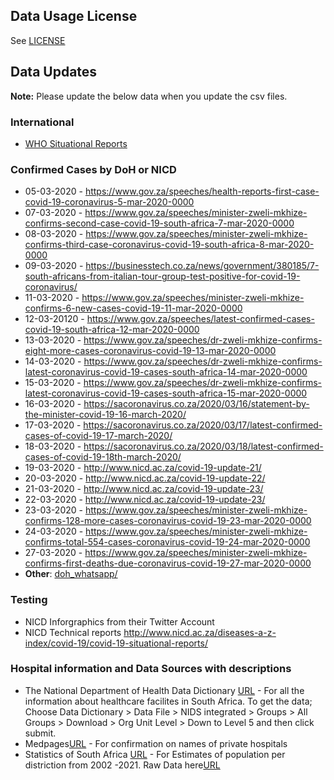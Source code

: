 ## Data Usage License
See [LICENSE](LICENSE.md)
## Data Updates

**Note:** Please update the below data when you update the csv files.

### International
* [WHO Situational Reports](https://www.who.int/emergencies/diseases/novel-coronavirus-2019/situation-reports)

### Confirmed Cases by DoH or NICD
* 05-03-2020 - https://www.gov.za/speeches/health-reports-first-case-covid-19-coronavirus-5-mar-2020-0000
* 07-03-2020 - https://www.gov.za/speeches/minister-zweli-mkhize-confirms-second-case-covid-19-south-africa-7-mar-2020-0000
* 08-03-2020 - https://www.gov.za/speeches/minister-zweli-mkhize-confirms-third-case-coronavirus-covid-19-south-africa-8-mar-2020-0000
* 09-03-2020 - https://businesstech.co.za/news/government/380185/7-south-africans-from-italian-tour-group-test-positive-for-covid-19-coronavirus/
* 11-03-2020 - https://www.gov.za/speeches/minister-zweli-mkhize-confirms-6-new-cases-covid-19-11-mar-2020-0000
* 12-03-20120 - https://www.gov.za/speeches/latest-confirmed-cases-covid-19-south-africa-12-mar-2020-0000
* 13-03-2020 - https://www.gov.za/speeches/dr-zweli-mkhize-confirms-eight-more-cases-coronavirus-covid-19-13-mar-2020-0000
* 14-03-2020 - https://www.gov.za/speeches/dr-zweli-mkhize-confirms-latest-coronavirus-covid-19-cases-south-africa-14-mar-2020-0000
* 15-03-2020 - https://www.gov.za/speeches/dr-zweli-mkhize-confirms-latest-coronavirus-covid-19-cases-south-africa-15-mar-2020-0000
* 16-03-2020 - https://sacoronavirus.co.za/2020/03/16/statement-by-the-minister-covid-19-16-march-2020/
* 17-03-2020 - https://sacoronavirus.co.za/2020/03/17/latest-confirmed-cases-of-covid-19-17-march-2020/
* 18-03-2020 - https://sacoronavirus.co.za/2020/03/18/latest-confirmed-cases-of-covid-19-18th-march-2020/
* 19-03-2020 - http://www.nicd.ac.za/covid-19-update-21/
* 20-03-2020 - http://www.nicd.ac.za/covid-19-update-22/
* 21-03-2020 - http://www.nicd.ac.za/covid-19-update-23/
* 22-03-2020 - http://www.nicd.ac.za/covid-19-update-23/
* 23-03-2020 - https://www.gov.za/speeches/minister-zweli-mkhize-confirms-128-more-cases-coronavirus-covid-19-23-mar-2020-0000
* 24-03-2020 - https://www.gov.za/speeches/minister-zweli-mkhize-confirms-total-554-cases-coronavirus-covid-19-24-mar-2020-0000
* 27-03-2020 - https://www.gov.za/speeches/minister-zweli-mkhize-confirms-first-deaths-due-coronavirus-covid-19-27-mar-2020-0000
* **Other**: [doh_whatsapp/](doh_whatsapp/)

### Testing
* NICD Inforgraphics from their Twitter Account
* NICD Technical reports http://www.nicd.ac.za/diseases-a-z-index/covid-19/covid-19-situational-reports/

### Hospital information and Data Sources with descriptions

* The National Department of Health Data Dictionary [URL](https://dd.dhmis.org/) - For all the information about healthcare facilites in South Africa. To get the data; Choose Data Dictionary > Data File > NIDS integrated > Groups > All Groups > Download > Org Unit Level > Down to Level 5 and then click submit.
* Medpages[URL](https://www.medpages.info/sf/index.php?page=homepage) - For confirmation on names of private hospitals
* Statistics of South Africa [URL](http://www.statssa.gov.za/) - For Estimates of population per distriction from 2002 -2021. Raw Data here[URL](https://github.com/elolelo/DataProject/blob/master/za_PopEstimates_Districts_StatsSA_WithFinYears_Jan17_coded.csv)
 

